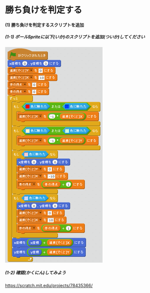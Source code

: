 # 勝ち負けを判定する


#### (1) 勝ち負けを判定するスクリプトを追加
##### (1-1) ボールSpriteに以下(いか)のスクリプトを追加(ついか)してください

![](ball_script_004b.png)

##### (1-2) 確認(かくにん)してみよう
https://scratch.mit.edu/projects/78435366/
